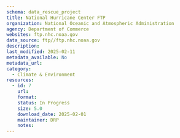 ```yaml
---
schema: data_rescue_project 
title: National Hurricane Center FTP
organization: National Oceanic and Atmospheric Administration
agency: Department of Commerce
websites: ftp.nhc.noaa.gov
data_source: ftp//ftp.nhc.noaa.gov
description: 
last_modified: 2025-02-11
metadata_available: No
metadata_url: 
category:
  - Climate & Environment 
resources:
  - id: 7
    url: 
    format: 
    status: In Progress
    size: 5.0
    download_date: 2025-02-01
    maintainer: DRP
    notes: 
---
```

